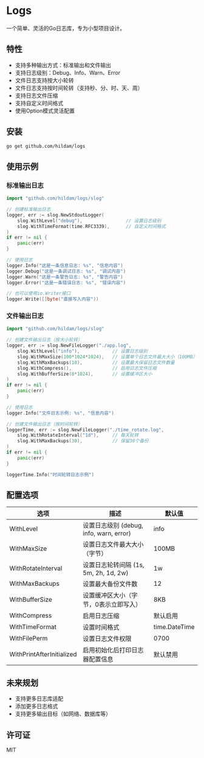 # Logs

一个简单、灵活的Go日志库，专为小型项目设计。

## 特性

- 支持多种输出方式：标准输出和文件输出
- 支持日志级别：Debug、Info、Warn、Error
- 文件日志支持按大小轮转
- 文件日志支持按时间轮转（支持秒、分、时、天、周）
- 支持日志文件压缩
- 支持自定义时间格式
- 使用Option模式灵活配置

## 安装

```bash
go get github.com/hildam/logs
```

## 使用示例

### 标准输出日志

```go
import "github.com/hildam/logs/slog"

// 创建标准输出日志
logger, err := slog.NewStdoutLogger(
    slog.WithLevel("debug"),                // 设置日志级别
    slog.WithTimeFormat(time.RFC3339),      // 自定义时间格式
)
if err != nil {
    panic(err)
}

// 使用日志
logger.Info("这是一条信息日志: %s", "信息内容")
logger.Debug("这是一条调试日志: %s", "调试内容")
logger.Warn("这是一条警告日志: %s", "警告内容") 
logger.Error("这是一条错误日志: %s", "错误内容")

// 也可以使用io.Writer接口
logger.Write([]byte("直接写入内容"))
```

### 文件输出日志

```go
import "github.com/hildam/logs/slog"

// 创建文件输出日志（按大小轮转）
logger, err := slog.NewFileLogger("./app.log",
    slog.WithLevel("info"),            // 设置日志级别
    slog.WithMaxSize(100*1024*1024),   // 设置单个日志文件最大大小（100MB）
    slog.WithMaxBackups(10),           // 设置最大保留日志文件数量
    slog.WithCompress(),               // 启用日志文件压缩
    slog.WithBufferSize(8*1024),       // 设置缓冲区大小
)
if err != nil {
    panic(err)
}

// 使用日志
logger.Info("文件日志示例: %s", "信息内容")

// 创建文件输出日志（按时间轮转）
loggerTime, err := slog.NewFileLogger("./time_rotate.log",
    slog.WithRotateInterval("1d"),     // 每天轮转
    slog.WithMaxBackups(30),           // 保留30个备份
)
if err != nil {
    panic(err)
}

loggerTime.Info("时间轮转日志示例")
```

## 配置选项

| 选项 | 描述 | 默认值 |
|------|------|--------|
| WithLevel | 设置日志级别 (debug, info, warn, error) | info |
| WithMaxSize | 设置日志文件最大大小（字节） | 100MB |
| WithRotateInterval | 设置日志轮转间隔 (1s, 5m, 2h, 1d, 2w) | 1w |
| WithMaxBackups | 设置最大备份文件数 | 12 |
| WithBufferSize | 设置缓冲区大小（字节，0表示立即写入） | 8KB |
| WithCompress | 启用日志压缩 | 默认启用 |
| WithTimeFormat | 设置时间格式 | time.DateTime |
| WithFilePerm | 设置日志文件权限 | 0700 |
| WithPrintAfterInitialized | 启用初始化后打印日志器配置信息 | 默认禁用 |

## 未来规划

- 支持更多日志库适配
- 添加更多日志格式
- 支持更多输出目标（如网络、数据库等）

## 许可证

MIT 
